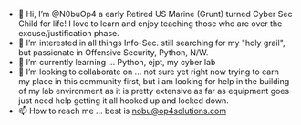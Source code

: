 - 👋 Hi, I’m @N0buOp4 a early Retired US Marine (Grunt) turned Cyber Sec Child for life! I love to learn and enjoy teaching those who are over the excuse/justification
      phase. 
- 👀 I’m interested in all things Info-Sec. still searching for my "holy grail", but passionate in Offensive Security, Python, N/W.
- 🌱 I’m currently learning ... Python, ejpt, my cyber lab
- 💞️ I’m looking to collaborate on ... not sure yet right now trying to earn my place in this community first, but i am looking for help in the building of my lab 
       environment as it is pretty extensive as far as equipment goes just need help getting it all hooked up and locked down.
- 📫 How to reach me ... best is nobu@op4solutions.com 

<!---
N0buOp4/N0buOp4 is a ✨ special ✨ repository because its `README.md` (this file) appears on your GitHub profile.
You can click the Preview link to take a look at your changes.
--->
